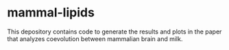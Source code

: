 # mammal-lipids

This depository contains code to generate the results and plots in the paper that analyzes coevolution between mammalian brain and milk.
